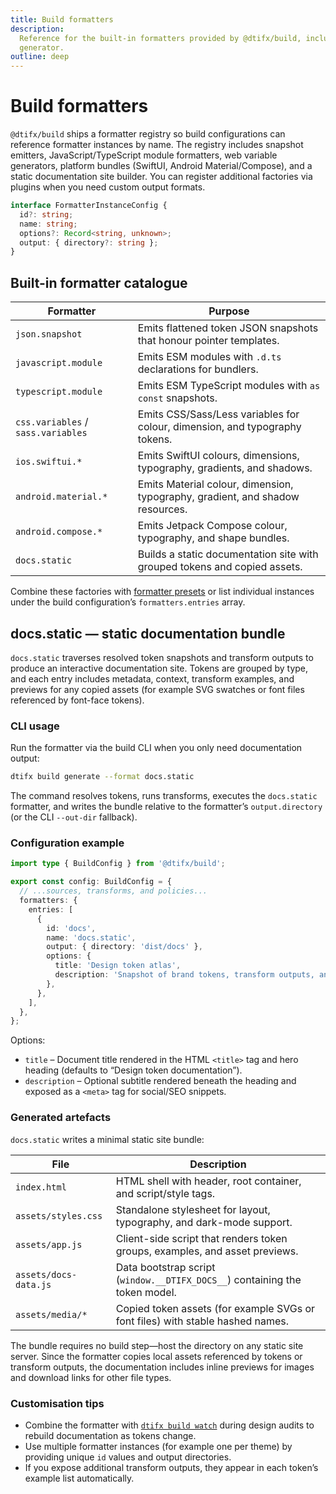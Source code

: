 ```yaml
---
title: Build formatters
description:
  Reference for the built-in formatters provided by @dtifx/build, including the docs.static
  generator.
outline: deep
---
```


# Build formatters

`@dtifx/build` ships a formatter registry so build configurations can reference formatter instances
by name. The registry includes snapshot emitters, JavaScript/TypeScript module formatters, web
variable generators, platform bundles (SwiftUI, Android Material/Compose), and a static
documentation site builder. You can register additional factories via plugins when you need custom
output formats.

```ts
interface FormatterInstanceConfig {
  id?: string;
  name: string;
  options?: Record<string, unknown>;
  output: { directory?: string };
}
```

## Built-in formatter catalogue

| Formatter                          | Purpose                                                                       |
| ---------------------------------- | ----------------------------------------------------------------------------- |
| `json.snapshot`                    | Emits flattened token JSON snapshots that honour pointer templates.           |
| `javascript.module`                | Emits ESM modules with `.d.ts` declarations for bundlers.                     |
| `typescript.module`                | Emits ESM TypeScript modules with `as const` snapshots.                       |
| `css.variables` / `sass.variables` | Emits CSS/Sass/Less variables for colour, dimension, and typography tokens.   |
| `ios.swiftui.*`                    | Emits SwiftUI colours, dimensions, typography, gradients, and shadows.        |
| `android.material.*`               | Emits Material colour, dimension, typography, gradient, and shadow resources. |
| `android.compose.*`                | Emits Jetpack Compose colour, typography, and shape bundles.                  |
| `docs.static`                      | Builds a static documentation site with grouped tokens and copied assets.     |

Combine these factories with [formatter presets](/config/formatter-presets) or list individual
instances under the build configuration’s `formatters.entries` array.

## docs.static — static documentation bundle

`docs.static` traverses resolved token snapshots and transform outputs to produce an interactive
documentation site. Tokens are grouped by type, and each entry includes metadata, context, transform
examples, and previews for any copied assets (for example SVG swatches or font files referenced by
font-face tokens).

### CLI usage

Run the formatter via the build CLI when you only need documentation output:

```bash
dtifx build generate --format docs.static
```

The command resolves tokens, runs transforms, executes the `docs.static` formatter, and writes the
bundle relative to the formatter’s `output.directory` (or the CLI `--out-dir` fallback).

### Configuration example

```ts
import type { BuildConfig } from '@dtifx/build';

export const config: BuildConfig = {
  // ...sources, transforms, and policies...
  formatters: {
    entries: [
      {
        id: 'docs',
        name: 'docs.static',
        output: { directory: 'dist/docs' },
        options: {
          title: 'Design token atlas',
          description: 'Snapshot of brand tokens, transform outputs, and asset previews.',
        },
      },
    ],
  },
};
```

Options:

- `title` – Document title rendered in the HTML `<title>` tag and hero heading (defaults to “Design
  token documentation”).
- `description` – Optional subtitle rendered beneath the heading and exposed as a `<meta>` tag for
  social/SEO snippets.

### Generated artefacts

`docs.static` writes a minimal static site bundle:

| File                  | Description                                                                    |
| --------------------- | ------------------------------------------------------------------------------ |
| `index.html`          | HTML shell with header, root container, and script/style tags.                 |
| `assets/styles.css`   | Standalone stylesheet for layout, typography, and dark-mode support.           |
| `assets/app.js`       | Client-side script that renders token groups, examples, and asset previews.    |
| `assets/docs-data.js` | Data bootstrap script (`window.__DTIFX_DOCS__`) containing the token model.    |
| `assets/media/*`      | Copied token assets (for example SVGs or font files) with stable hashed names. |

The bundle requires no build step—host the directory on any static site server. Since the formatter
copies local assets referenced by tokens or transform outputs, the documentation includes inline
previews for images and download links for other file types.

### Customisation tips

- Combine the formatter with [`dtifx build watch`](/api/build-workflows#watch) during design audits
  to rebuild documentation as tokens change.
- Use multiple formatter instances (for example one per theme) by providing unique `id` values and
  output directories.
- If you expose additional transform outputs, they appear in each token’s example list
  automatically.
